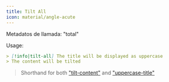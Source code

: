 ```yaml
---
title: Tilt All
icon: material/angle-acute
---
```


Metadatos de llamada: "total"

Usage:

```md
> [!info|tilt-all] The title will be displayed as uppercase
> The content will be tilted
```
> Shorthand for both ["tilt-content"](../content-styling/page-7.md)
> and ["uppercase-title"](../title-styling/page-17.md)
